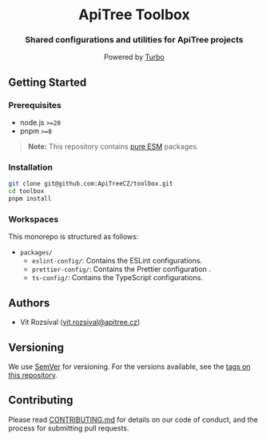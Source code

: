 <div align="center">

# ApiTree Toolbox

### Shared configurations and utilities for ApiTree projects

Powered by [Turbo](https://turbo.build/repo/docs)

</div>

## Getting Started

### Prerequisites

- node.js `>=20`
- pnpm `>=8`

> **Note:** This repository contains [pure ESM](https://gist.github.com/sindresorhus/a39789f98801d908bbc7ff3ecc99d99c) packages.

### Installation

```bash
git clone git@github.com:ApiTreeCZ/toolbox.git
cd toolbox
pnpm install
```

### Workspaces

This monorepo is structured as follows:

- `packages/`
  - `eslint-config/`: Contains the ESLint configurations.
  - `prettier-config/`: Contains the Prettier configuration .
  - `ts-config/`: Contains the TypeScript configurations.

## Authors

- Vít Rozsíval ([vit.rozsival@apitree.cz](mailto:vit.rozsival@apitree.cz))

## Versioning

We use [SemVer](http://semver.org/) for versioning. For the versions available, see
the [tags on this repository](https://gitlab.tools.eon.cz/ece/selfcare-2/sc20-ui-kit/-/tags).

## Contributing

Please read [CONTRIBUTING.md](./CONTRIBUTING.md) for details on our code of conduct, and the process for submitting pull
requests.
